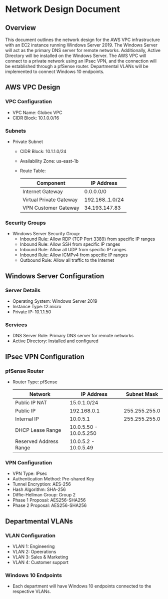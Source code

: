 # Network Design Document

## Overview
This document outlines the network design for the AWS VPC infrastructure with an EC2 instance running Windows Server 2019. The Windows Server will act as the primary DNS server for remote networks. Additionally, Active Directory will be installed on the Windows Server. The AWS VPC will connect to a private network using an IPsec VPN, and the connection will be established through a pfSense router. Departmental VLANs will be implemented to connect Windows 10 endpoints.

## AWS VPC Design

### VPC Configuration
- VPC Name: Globex VPC
- CIDR Block: 10.1.0.0/16

### Subnets
- Private Subnet
  - CIDR Block: 10.1.1.0/24
  - Availability Zone: us-east-1b
  - Route Table:

    | Component                    | IP Address       |
    |------------------------------|-----------------|
    | Internet Gateway             | 0.0.0.0/0      |
    | Virtual Private Gateway              | 192.168..1.0/24        |
    | VPN Customer Gateway      | 34.193.147.83   |


### Security Groups
- Windows Server Security Group:
  - Inbound Rule: Allow RDP (TCP Port 3389) from specific IP ranges
  - Inbound Rule: Allow SSH from specific IP ranges
  - Inbound Rule: Allow all UDP from specific IP ranges
  - Inbound Rule: Allow ICMPv4 from specific IP ranges
  - Outbound Rule: Allow all traffic to the Internet

## Windows Server Configuration

### Server Details
- Operating System: Windows Server 2019
- Instance Type: t2.micro
- Private IP: 10.1.1.50

### Services
- DNS Server Role: Primary DNS server for remote networks
- Active Directory: Installed and configured

## IPsec VPN Configuration

### pfSense Router
- Router Type: pfSense

    | Network          | IP Address    | Subnet Mask  |
    |------------------|---------------|--------------|
    | Public IP NAT    | 15.0.1.0/24   |
    | Public IP        | 192.168.0.1  | 255.255.255.0 |
    | Internal IP      | 10.0.5.1      | 255.255.255.0 |
    | DHCP Lease Range  | 10.0.5.50 - 10.0.5.250 |
    | Reserved Address Range | 10.0.5.2 - 10.0.5.49 |


### VPN Configuration
- VPN Type: IPsec
- Authentication Method: Pre-shared Key
- Tunnel Encryption: AES-256
- Hash Algorithm: SHA-256
- Diffie-Hellman Group: Group 2
- Phase 1 Proposal: AES256-SHA256
- Phase 2 Proposal: AES256-SHA256

## Departmental VLANs

### VLAN Configuration
- VLAN 1: Engineering
- VLAN 2: Opeerations
- VLAN 3: Sales & Marketing
- VLAN 4: Customer support

### Windows 10 Endpoints
- Each department will have Windows 10 endpoints connected to the respective VLANs.
